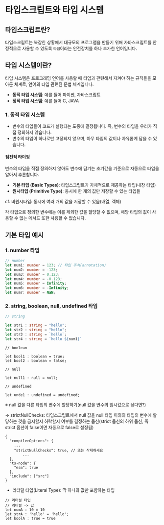 # 타입스크립트와 타입 시스템

## 타입스크립트란?

타입스크립트는 복잡한 상황에서 대규모의 프로그램을 만들기 위해 자바스크립트를 안정적으로 사용할 수 있도록 `타입`이라는 안전장치를 하나 추가한 언어입니다.

## 타입 시스템이란?

타입 시스템은 프로그래밍 언어를 사용할 때 타입과 관련해서 지켜야 하는 규칙들을 모아둔 체계로, 언어의 타입 관련된 문법 체계입니다.

- **동적 타입 시스템**: 예를 들어 파이썬, 자바스크립트
- **정적 타입 시스템**: 예를 들어 C, JAVA

### 1. 동적 타입 시스템

- 변수의 타입들이 코드가 실행되는 도중에 결정됩니다. 즉, 변수의 타입을 우리가 직접 정의하지 않습니다.
- 변수의 타입이 하나로만 고정되지 않으며, 아무 타입의 값이나 자유롭게 담을 수 있습니다.

#### 점진적 타이핑

변수의 타입을 직접 정의하지 않아도 변수에 담기는 초기값을 기준으로 자동으로 타입을 알아서 추론합니다.

- **기본 타입 (Basic Types)**: 타입스크립트가 자체적으로 제공하는 타입(내장 타입)
- **원시타입 (Primitive Type)**: 동시에 한 개의 값만 저장할 수 있는 타입들

cf. 비원시타입: 동시에 여러 개의 값을 저장할 수 있음(배열, 객체)

각 타입으로 정의한 변수에는 이를 제외한 값을 할당할 수 없으며, 해당 타입의 값이 사용할 수 없는 메서드 또한 사용할 수 없습니다.

## 기본 타입 예시

### 1. number 타입

```ts
// number
let num1: number = 123; // 타입 주석(annotation)
let num2: number = -123;
let num3: number = 0.123;
let num4: number = -0.123;
let num5: number = Infinity;
let num6: number = -Infinity;
let num7: number = NaN;
```

 

### 2. string, boolean, null, undefined 타입

 
```ts
// string

let str1 : string = "hello";
let str2 : string = "hello";
let str3 : string = `hello`;
let str4 : string = `hello ${num1}`
```

```
// boolean

let bool1 : boolean = true;
let bool2 : boolean = false;
```

```
// null

let null1 : null = null;

// undefined

let unde1 : undefined = undefined;
 ```

※ null 값을 다른 타입의 변수에 할당하기(null 값을 변수의 임시값으로 싶다면?)

→ strictNullChecks: 타입스크립트에서 null 값을 null 타입 이외의 타입의 변수에 할당하는 것을 금지할지 허락할지 여부를 결정하는 옵션(strict 옵션의 하위 옵션, 즉 strict 옵션이 false이면 자동으로 false로 설정됨)

```
{
  "compilerOptions": {
    ...
    "strictNullChecks": true, // 또는 삭제하세요
		...
  },
  "ts-node": {
    "esm": true
  },
  "include": ["src"]
}
```

 

- 리터럴 타입(Literal Type): 딱 하나의 값만 포함하는 타입

 ```
// 리터럴 타입
// 리터럴 -> 값
let numA : 10 = 10
let strA : 'hello' = 'hello';
let boolA : true = true
```





 


 

 

